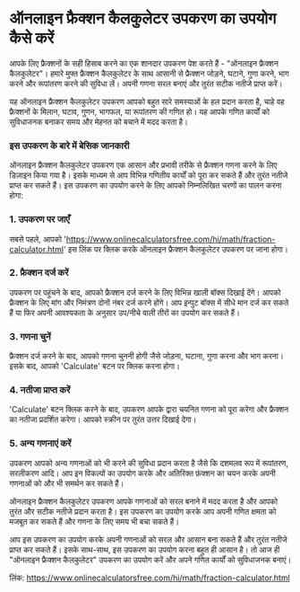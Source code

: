 ऑनलाइन फ्रैक्शन कैलकुलेटर उपकरण का उपयोग कैसे करें
==================================================

आपके लिए फ्रैक्शनों के सही हिसाब करने का एक शानदार उपकरण पेश करते हैं - "ऑनलाइन फ्रैक्शन कैलकुलेटर"। हमारे मुफ्त फ्रैक्शन कैलकुलेटर के साथ आसानी से फ्रैक्शन जोड़ने, घटाने, गुणा करने, भाग करने और रूपांतरण करने की सुविधा लें। अपनी गणना सरल बनाएं और तुरंत सटीक नतीजे प्राप्त करें।

यह ऑनलाइन फ्रैक्शन कैलकुलेटर उपकरण आपको बहुत सारे समस्याओं के हल प्रदान करता है, चाहे वह फ्रैक्शनों के मिलान, घटाव, गुणन, भागफल, या रूपांतरण की गणित हो। यह आपके गणित कार्यों को सुविधाजनक बनाकर समय और मेहनत को बचाने में मदद करता है।

### इस उपकरण के बारे में बेसिक जानकारी

ऑनलाइन फ्रैक्शन कैलकुलेटर उपकरण एक आसान और प्रभावी तरीके से फ्रैक्शन गणना करने के लिए डिज़ाइन किया गया है। इसके माध्यम से आप विभिन्न गणितीय कार्यों को पूरा कर सकते हैं और तुरंत नतीजे प्राप्त कर सकते हैं। इस उपकरण का उपयोग करने के लिए आपको निम्नलिखित चरणों का पालन करना होगा:

### 1. उपकरण पर जाएँ

सबसे पहले, आपको '<https://www.onlinecalculatorsfree.com/hi/math/fraction-calculator.html>' इस लिंक पर क्लिक करके ऑनलाइन फ्रैक्शन कैलकुलेटर उपकरण पर जाना होगा।

### 2. फ्रैक्शन दर्ज करें

उपकरण पर पहुंचने के बाद, आपको फ्रैक्शन दर्ज करने के लिए विभिन्न खाली बॉक्स दिखाई देंगे। आपको फ्रैक्शन के लिए मांग और निमंत्रण दोनों नंबर दर्ज करने होंगे। आप इन्पुट बॉक्स में सीधे मान दर्ज कर सकते हैं या फिर अपनी आवश्यकता के अनुसार उप/नीचे वाली तीरों का उपयोग कर सकते हैं।

### 3. गणना चुनें

फ्रैक्शन दर्ज करने के बाद, आपको गणना चुननी होगी जैसे जोड़ना, घटाना, गुणा करना और भाग करना। इसके बाद, आपको 'Calculate' बटन पर क्लिक करना होगा।

### 4. नतीजा प्राप्त करें

'Calculate' बटन क्लिक करने के बाद, उपकरण आपके द्वारा चयनित गणना को पूरा करेगा और फ्रैक्शन का नतीजा प्रदर्शित करेगा। आपको स्क्रीन पर तुरंत उत्तर दिखाई देगा।

### 5. अन्य गणनाएं करें

उपकरण आपको अन्य गणनाओं को भी करने की सुविधा प्रदान करता है जैसे कि दशमलव रूप में रूपांतरण, सरलीकरण आदि। आप इन विकल्पों का उपयोग करके और अतिरिक्त फ़ंक्शन का चयन करके अपनी गणनाओं को और भी समर्थन कर सकते हैं।

ऑनलाइन फ्रैक्शन कैलकुलेटर उपकरण आपके गणनाओं को सरल बनाने में मदद करता है और आपको तुरंत और सटीक नतीजे प्रदान करता है। इस उपकरण का उपयोग करके आप अपनी गणित क्षमता को मजबूत कर सकते हैं और गणना के लिए समय भी बचा सकते हैं।

आप इस उपकरण का उपयोग करके अपनी गणनाओं को सरल और आसान बना सकते हैं और तुरंत नतीजे प्राप्त कर सकते हैं। इसके साथ-साथ, इस उपकरण का उपयोग करना बहुत ही आसान है। तो आज ही "ऑनलाइन फ्रैक्शन कैलकुलेटर" उपकरण का उपयोग करें और अपने गणित कार्यों को सुविधाजनक बनाएं।

लिंक: <https://www.onlinecalculatorsfree.com/hi/math/fraction-calculator.html>